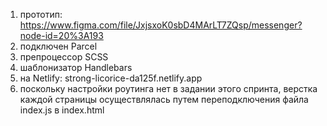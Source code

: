 1. прототип: https://www.figma.com/file/JxjsxoK0sbD4MArLT7ZQsp/messenger?node-id=20%3A193
2. подключен Parcel
3. препроцессор SCSS
4. шаблонизатор Handlebars
5. на Netlify: strong-licorice-da125f.netlify.app
6. поскольку настройки роутинга нет в задании этого спринта, верстка каждой страницы осуществлялась путем переподключения файла index.js в index.html
